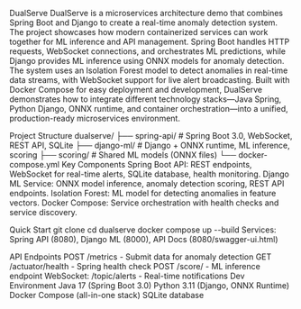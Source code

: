 DualServe
DualServe is a microservices architecture demo that combines Spring Boot and Django to create a real-time anomaly detection system. The project showcases how modern containerized services can work together for ML inference and API management. Spring Boot handles HTTP requests, WebSocket connections, and orchestrates ML predictions, while Django provides ML inference using ONNX models for anomaly detection. The system uses an Isolation Forest model to detect anomalies in real-time data streams, with WebSocket support for live alert broadcasting. Built with Docker Compose for easy deployment and development, DualServe demonstrates how to integrate different technology stacks—Java Spring, Python Django, ONNX runtime, and container orchestration—into a unified, production-ready microservices environment.

Project Structure
dualserve/
├── spring-api/     # Spring Boot 3.0, WebSocket, REST API, SQLite
├── django-ml/      # Django + ONNX runtime, ML inference, scoring
├── scoring/        # Shared ML models (ONNX files)
└── docker-compose.yml
Key Components
Spring Boot API: REST endpoints, WebSocket for real-time alerts, SQLite database, health monitoring. Django ML Service: ONNX model inference, anomaly detection scoring, REST API endpoints. Isolation Forest: ML model for detecting anomalies in feature vectors. Docker Compose: Service orchestration with health checks and service discovery.

Quick Start
git clone <your-repo-url>
cd dualserve
docker compose up --build
Services: Spring API (8080), Django ML (8000), API Docs (8080/swagger-ui.html)

API Endpoints
POST /metrics - Submit data for anomaly detection
GET /actuator/health - Spring health check
POST /score/ - ML inference endpoint
WebSocket: /topic/alerts - Real-time notifications
Dev Environment
Java 17 (Spring Boot 3.0)
Python 3.11 (Django, ONNX Runtime)
Docker Compose (all-in-one stack)
SQLite database
